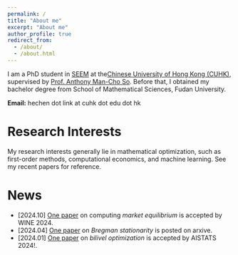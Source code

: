 ```yaml
---
permalink: /
title: "About me"
excerpt: "About me"
author_profile: true
redirect_from: 
  - /about/
  - /about.html
---
```


I am a PhD student in [SEEM](https://www.se.cuhk.edu.hk/) at the[Chinese University of Hong Kong (CUHK)](https://www.cuhk.edu.hk/english/index.html), supervised by [Prof. Anthony Man-Cho So](https://www1.se.cuhk.edu.hk/~manchoso/). Before that, I obtained my bachelor degree from School of Mathematical Sciences, Fudan University.

**Email:** hechen dot link at cuhk dot edu dot hk


# Research Interests 

My research interests generally lie in mathematical optimization, such as first-order methods, computational economics, and machine learning. See my recent papers for reference.


# News
- [2024.10] [One paper](https://wine2024.org/#accepted-papers) on computing *market equilibrium* is accepted by WINE 2024.
- [2024.04] [One paper](https://arxiv.org/abs/2404.08073) on *Bregman stationarity* is posted on arxive.
- [2024.01] [One paper](https://proceedings.mlr.press/v238/chen24a.html) on *bilivel optimization* is accepted by AISTATS 2024!.
